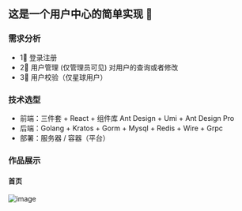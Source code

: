 ## 这是一个用户中心的简单实现 👋
### 需求分析
- 1⃣️ 登录注册 
- 2⃣️ 用户管理 (仅管理员可见) 对用户的查询或者修改
- 3⃣️ 用户校验（仅星球用户）

### 技术选型
- 前端：三件套 + React + 组件库 Ant Design + Umi + Ant Design Pro
- 后端：Golang + Kratos + Gorm + Mysql + Redis + Wire + Grpc
- 部署：服务器 / 容器（平台）

### 作品展示
#### 首页
![image](。/images/首页.png)
<!--

**Here are some ideas to get you started:**

🙋‍♀️ A short introduction - what is your organization all about?
🌈 Contribution guidelines - how can the community get involved?
👩‍💻 Useful resources - where can the community find your docs? Is there anything else the community should know?
🍿 Fun facts - what does your team eat for breakfast?
🧙 Remember, you can do mighty things with the power of [Markdown](https://docs.github.com/github/writing-on-github/getting-started-with-writing-and-formatting-on-github/basic-writing-and-formatting-syntax)
-->
